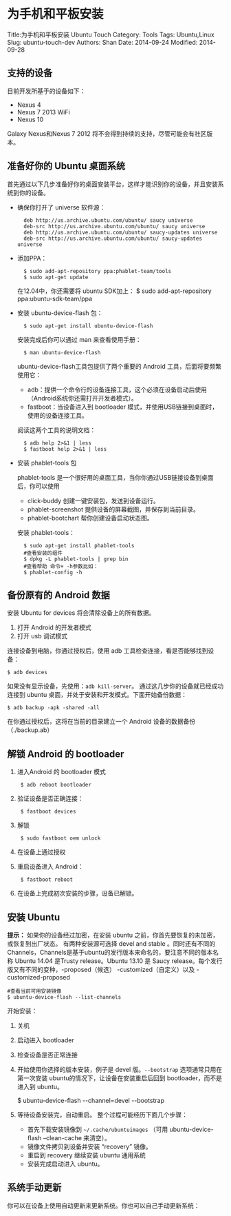 # 为手机和平板安装 
Title:为手机和平板安装 Ubuntu Touch 
Category: Tools
Tags: Ubuntu,Linux
Slug: ubuntu-touch-dev
Authors: Shan
Date: 2014-09-24
Modified: 2014-09-28


## 支持的设备

目前开发所基于的设备如下：

* Nexus 4
* Nexus 7 2013 WiFi
* Nexus 10

Galaxy Nexus和Nexus 7 2012 将不会得到持续的支持，尽管可能会有社区版本。



## 准备好你的 Ubuntu 桌面系统
首先通过以下几步准备好你的桌面安装平台，这样才能识别你的设备，并且安装系统到你的设备。

* 确保你打开了 universe 软件源：

		deb http://us.archive.ubuntu.com/ubuntu/ saucy universe
		deb-src http://us.archive.ubuntu.com/ubuntu/ saucy universe
		deb http://us.archive.ubuntu.com/ubuntu/ saucy-updates universe
		deb-src http://us.archive.ubuntu.com/ubuntu/ saucy-updates universe

* 添加PPA：

		$ sudo add-apt-repository ppa:phablet-team/tools
		$ sudo apt-get update
	在12.04中，你还需要将 ubuntu SDK加上：
		$ sudo add-apt-repository ppa:ubuntu-sdk-team/ppa 

* 安装 ubuntu-device-flash 包：

		$ sudo apt-get install ubuntu-device-flash
	
	安装完成后你可以通过 man 来查看使用手册：

		$ man ubuntu-device-flash

	ubuntu-device-flash工具包提供了两个重要的 Android 工具，后面将要频繁使用它：
	- adb：提供一个命令行的设备连接工具，这个必须在设备启动后使用（Android系统你还需打开开发者模式）。
	- fastboot：当设备进入到 bootloader 模式，并使用USB链接到桌面时，使用的设备连接工具。

	阅读这两个工具的说明文档：

		$ adb help 2>&1 | less
		$ fastboot help 2>&1 | less


* 安装 phablet-tools 包

	phablet-tools 是一个很好用的桌面工具，当你你通过USB链接设备到桌面后，你可以使用
	- click-buddy 创建一键安装包，发送到设备运行。
	- phablet-screenshot 提供设备的屏幕截图，并保存到当前目录。
	- phablet-bootchart 帮你创建设备启动状态图。

	安装 phablet-tools：

		$ sudo apt-get install phablet-tools
		#查看安装的组件
		$ dpkg -L phablet-tools | grep bin
		#查看帮助 命令+ -h参数比如：
		$ phablet-config -h

## 备份原有的 Android 数据
安装 Ubuntu for devices 将会清除设备上的所有数据。

1. 打开 Android 的开发者模式
2. 打开 usb 调试模式

连接设备到电脑，你通过授权后，使用 adb 工具检查连接，看是否能够找到设备：

	$ adb devices
如果没有显示设备，先使用：`adb kill-server`。
通过这几步你的设备就已经成功连接到 ubuntu 桌面，并处于安装和开发模式。下面开始备份数据：

	$ adb backup -apk -shared -all
在你通过授权后，这将在当前的目录建立一个 Android 设备的数据备份（./backup.ab）

## 解锁 Android 的 bootloader

1. 进入Android 的 bootloader 模式

		$ adb reboot bootloader

2. 验证设备是否正确连接：

		$ fastboot devices

3. 解锁

		$ sudo fastboot oem unlock

4. 在设备上通过授权
5. 重启设备进入 Android：

		$ fastboot reboot

6. 在设备上完成初次安装的步骤，设备已解锁。

## 安装 Ubuntu

**提示：** 如果你的设备经过加密，在安装 ubuntu 之前，你首先要恢复的未加密，或恢复到出厂状态。
有两种安装源可选择 devel and stable 。同时还有不同的Channels，Channels是基于ubuntu的发行版本来命名的，要注意不同的版本名称  Ubuntu 14.04 是Trusty release。Ubuntu 13.10 是 Saucy release。每个发行版又有不同的变种，-proposed（候选） -customized（自定义）以及 -customized-proposed

	#查看当前可用安装镜像
	$ ubuntu-device-flash --list-channels
	
开始安装：

1. 关机
2. 启动进入 bootloader
3. 检查设备是否正常连接
4. 开始使用你选择的版本安装，例子是 devel 版。`--bootstrap` 选项通常只用在第一次安装 ubuntu的情况下，让设备在安装重启后回到 bootloader，而不是进入到 ubuntu。

	$ ubuntu-device-flash --channel=devel --bootstrap

5. 等待设备安装完，自动重启。
整个过程可能经历下面几个步骤：
	- 首先下载安装镜像到  `~/.cache/ubuntuimages` （可用 ubuntu-device-flash –clean-cache 来清空）。
	- 镜像文件拷贝到设备并安装 “recovery” 镜像。
	- 重启到 recovery 继续安装 ubuntu 通用系统
	- 安装完成启动进入 ubuntu。
	
## 系统手动更新
你可以在设备上使用自动更新来更新系统。你也可以自己手动更新系统：